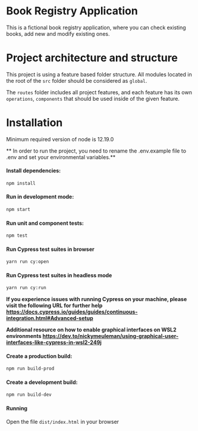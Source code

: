# Book Registry Application

This is a fictional book registry application, where you can check existing books, add new and modify existing ones.

# Project architecture and structure

This project is using a feature based folder structure. All modules located in the root of the `src` folder should be considered as `global`. 

The `routes` folder includes all project features, and each feature has its own `operations`, `components` that should be used inside of the given feature.

# Installation

Minimum required version of node is 12.19.0

** In order to run the project, you need to rename the .env.example file to .env and set your environmental variables.**

#### Install dependencies:

```sh
npm install
```

#### Run in development mode:

```sh
npm start
```

#### Run unit and component tests:

```sh
npm test
```

#### Run Cypress test suites in browser

```sh
yarn run cy:open
```

#### Run Cypress test suites in headless mode

```sh
yarn run cy:run
```

**If you experience issues with running Cypress on your machine, please visit the following URL for further help https://docs.cypress.io/guides/guides/continuous-integration.html#Advanced-setup**

**Additional resource on how to enable graphical interfaces on WSL2 environments https://dev.to/nickymeuleman/using-graphical-user-interfaces-like-cypress-in-wsl2-249j**

#### Create a production build:

```sh
npm run build-prod
```

#### Create a development build:

```sh
npm run build-dev
```
#### Running

Open the file `dist/index.html` in your browser
